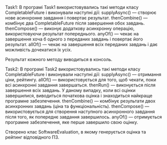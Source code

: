 Task1:
В програмі Task1 використовувались такі методи класу CompletableFuture і виконували наступні дії:
supplyAsync() — створює нове асинхронне завдання і повертає результат.
thenCombine() — комбінує два CompletableFuture після завершення обох завдань.
thenCompose() — виконує додаткову асинхронну операцію, використовуючи результат попереднього.
anyOf() — чекає на завершення хоча б одного з переданих завдань і повертає його результат.
allOf() — чекає на завершення всіх переданих завдань і дає можливість дочекатися їх усіх.

Результат кожного методу виводиться в консоль.


Task2:
В програмі Task2 використовувались такі методи класу CompletableFuture і виконували наступні дії:
supplyAsync() — отримання ціни, рейтингу.
allOf() — використовується для того, щоб чекати, поки всі асинхронні завдання завершаться.
thenRun() — виконується після завершення всіх завдань. У даному випадку, коли всі оцінки завершилися, виводиться початкова оцінка і знаходиться найкраще програмне забезпечення.
thenCombine() — комбінує результати двох асинхронних завдань (ціна та функціональність).
thenCompose() — використовується для створення наступного асинхронного завдання після того, як попереднє завдання завершилось.
anyOf() — отримується програмне забезпечення, яке перше завершило свою оцінку.

Створено клас SoftwareEvaluation, в якому генерується оцінка та рейтинг відповідного ПЗ.
